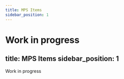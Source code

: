 ```yaml
---
title: MPS Items
sidebar_position: 1
---
```


Work in progress
=======
title: MPS Items 
sidebar_position: 1
---

Work in progress 

